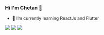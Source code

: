 ### Hi I'm Chetan 👋




- 🌱 I’m currently learning ReactJs and Flutter

<img src="https://github-readme-stats.vercel.app/api?username=csj5483&&show_icons=true&title_color=ffffff&icon_color=bb2acf&text_color=daf7dc&bg_color=151515" />
<img src="https://visitor-badge.laobi.icu/badge?page_id=csj5483.csj5483"/>
<img src="https://github-readme-stats.vercel.app/api/top-langs/?username=csj5483&theme=tokyonight"/>
